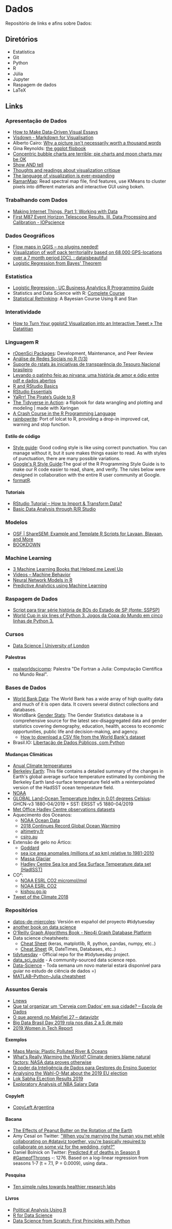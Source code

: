 # Dados

Repositório de links e afins sobre Dados:

## Diretórios

- Estatística
- Git
- Python
- R
- Júlia
- Jupyter
- Raspagem de dados
- LaTeX

## Links

### Apresentação de Dados

- [How to Make Data-Driven Visual Essays](https://kottke.org/19/04/how-to-make-data-driven-visual-essays)
- [Visdown - Markdown for Visualisation](https://visdown.com/)
- Alberto Cairo: [Why a picture isn't necessarily worth a thousand words](https://community.jmp.com/t5/JMP-Blog/Alberto-Cairo-Why-a-picture-isn-t-necessarily-worth-a-thousand/ba-p/190124)
- Gina Reynolds: [the ggplot flipbook](https://evamaerey.github.io/ggplot_flipbook/ggplot_flipbook_xaringan.html)
- [Concentric bubble charts are terrible; pie charts and moon charts may be OK](http://www.thefunctionalart.com/2019/06/concentric-bubble-charts-are-terrible.html)
- [Show AND tell](http://www.thefunctionalart.com/2019/06/show-and-tell.html)
- [Thoughts and readings about visualization critique](http://www.thefunctionalart.com/2019/06/thoughts-and-readings-about.html)
- [The language of visualization is ever-expanding](http://www.thefunctionalart.com/2019/06/the-language-of-visualization-is-ever.html)
- [RamanMap](https://github.com/amjadtaleb/RamanMap): Read spectral map file, find features, use KMeans to cluster pixels into different materials and interactive GUI using bokeh.

### Trabalhando com Dados

- [Making Internet Things, Part 1: Working with Data](https://pudding.cool/process/how-to-make-dope-shit-part-1/)
- [First M87 Event Horizon Telescope Results. III. Data Processing and Calibration - IOPscience](https://iopscience.iop.org/article/10.3847/2041-8213/ab0c57)

### Dados Geográficos

- [Flow maps in QGIS – no plugins needed!](https://anitagraser.com/2019/05/04/flow-maps-in-qgis-no-plugins-needed/)
- [Visualization of wolf pack territoriality based on 68,000 GPS-locations over a 7 month period [OC]. : dataisbeautiful](https://www.reddit.com/r/dataisbeautiful/comments/biel6f/visualization_of_wolf_pack_territoriality_based/)
- [Logistic Regression from Bayes' Theorem](https://www.countbayesie.com/blog/2019/6/12/logistic-regression-from-bayes-theorem)

### Estatística

- [Logistic Regression · UC Business Analytics R Programming Guide](https://uc-r.github.io/logistic_regression)
- Statistics and Data Science with R: [Complete Course](https://statslectures.com/r-stats-videos-tutorials)
- [Statistical Rethinking](https://github.com/rmcelreath/statrethinking_winter2019): A Bayesian Course Using R and Stan

### Interatividade

- [How to Turn Your ggplot2 Visualization into an Interactive Tweet » The Datatitian](https://datatitian.com/how-to-turn-your-ggplot2-visualization-into-an-interactive-tweet/)

### Linguagem R

- [rOpenSci Packages](https://ropensci.github.io/dev_guide/): Development, Maintenance, and Peer Review
- [Análise de Redes Sociais no R (1/3)](https://www.youtube.com/watch?v=7W-dvk6GupA&list=PLKLmseeuB7Uy-3jX7YkPvnKEBce2PGbU_)
- [Suporte do rstats às iniciativas de transparência do Tesouro Nacional brasileiro](https://medium.com/@fernandobarbalho/suporte-do-rstats-%C3%A0s-iniciativas-de-transpar%C3%AAncia-do-tesouro-nacional-brasileiro-dfdd5e1ab831)
- [Levando o patinho feio ao nirvana: uma história de amor e ódio entre pdf e dados abertos](https://medium.com/@fernandobarbalho/levando-o-patinho-feio-ao-nirvana-uma-hist%C3%B3ria-de-amor-e-%C3%B3dio-entre-pdf-e-dados-abertos-37f9b62ec0b0)
- [R and RStudio Basics](https://ismayc.github.io/rbasics-book/3-rstudiobasics.html)
- [RStudio Essentials](https://resources.rstudio.com/)
- [YaRrr! The Pirate’s Guide to R](https://bookdown.org/ndphillips/YaRrr/)
- [The Tidyverse in Action](https://evamaerey.github.io/tidyverse_in_action/tidyverse_in_action.html): a flipbook for data wrangling and plotting and modeling | made with Xaringan
- [A Crash Course in the R Programming Language](https://billpetti.github.io/Crash_course_in_R/)
- [rainbowrite](https://github.com/richfitz/rainbowrite): Port of lolcat to R, providing a drop-in improved cat, warning and stop function.

#### Estilo de código

- [Style guide](http://adv-r.had.co.nz/Style.html): Good coding style is like using correct punctuation. You can manage without it, but it sure makes things easier to read. As with styles of punctuation, there are many possible variations.
- [Google's R Style Guide](https://google.github.io/styleguide/Rguide.xml):The goal of the R Programming Style Guide is to make our R code easier to read, share, and verify. The rules below were designed in collaboration with the entire R user community at Google.
- [formatR](https://yihui.name/formatr/).

#### Tutoriais

- [RStudio Tutorial – How to Import & Transform Data?](https://data-flair.training/blogs/rstudio-tutorial/)
- [Basic Data Analysis through R/R Studio](http://web.cs.ucla.edu/~gulzar/rstudio/basic-tutorial.html)

### Modelos

- [OSF | ShareSEM: Example and Template R Scripts for Lavaan, Blavaan, and More](https://osf.io/nh2mb/)
- [BOOKDOWN](https://bookdown.org/)

### Machine Learning

- [3 Machine Learning Books that Helped me Level Up](http://www.datastuff.tech/data-science/3-machine-learning-books-that-helped-me-level-up-as-a-data-scientist/)
- [Videos – Machine Behavior](https://machinebehavior.org/videos/)
- [Neural Network Models in R](https://www.datacamp.com/community/tutorials/neural-network-models-r)
- [Predictive Analytics using Machine Learning](https://www.datacamp.com/community/tutorials/predictive-analytics-machine-learning)

### Raspagem de Dados

- [Script para tirar série história de BOs do Estado de SP (fonte: SSPSP)](https://gist.github.com/voltdatalab/0bc390e674548b9b66c4d4cf9cdb6e2f)
- [World Cup in six lines of Python 3. Jogos da Copa do Mundo em cinco linhas de Python 3.](https://gist.github.com/fmasanori/1288160dad16cc473a53)

### Cursos

- [Data Science | University of London](https://london.ac.uk/courses/data-science-msc)

#### Palestras

- [realworldscicomp](https://github.com/melissawm/realworldscicomp): Palestra "De Fortran a Julia: Computação Científica no Mundo Real".

### Bases de Dados

- [World Bank Data](https://datahub.io/collections/world-bank): The World Bank has a wide array of high quality data and much of it is open data. It covers several distinct collections and databases.
- WorldBank [Gender Stats](https://datacatalog.worldbank.org/dataset/gender-statistics): The Gender Statistics database is a comprehensive source for the latest sex-disaggregated data and gender statistics covering demography, education, health, access to economic opportunities, public life and decision-making, and agency.
  - [How to download a CSV file from the World Bank's dataset](https://stackoverflow.com/questions/29167727/how-to-download-a-csv-file-from-the-world-banks-dataset)
- Brasil.IO: [Libertação de Dados Públicos, com Python](http://turicas.info/slides/brasil.io/qconsp2019/)

#### Mudanças Climáticas

- [Anual Climate temperatures](http://www-users.york.ac.uk/~kdc3/papers/coverage2013/had4_krig_annual_v2_0_0.txt)
- [Berkeley Earth](http://berkeleyearth.lbl.gov/auto/Global/Land_and_Ocean_complete.txt): This file contains a detailed summary of the changes in Earth's global average surface temperature estimated by combining the Berkeley Earth land-surface temperature field with a reinterpolated version of the HadSST ocean temperature field.
- [NOAA](https://climate.copernicus.eu/sites/default/files/2019-06/ts_1month_anomaly_Global_ea_2T_201905_v01.csv)
- [GLOBAL Land-Ocean Temperature Index in 0.01 degrees Celsius](https://data.giss.nasa.gov/gistemp/tabledata_v3/GLB.Ts+dSST.txt): GHCN-v3 1880-04/2019 + SST: ERSST v5 1880-04/2019
- [Met Office Hadley Centre observations datasets](http://www.metoffice.gov.uk/hadobs/hadcrut4/)
- Aquecimento dos Oceanos:
  - [NOAA Ocean Data](https://data.nodc.noaa.gov/woa/DATA_ANALYSIS/3M_HEAT_CONTENT/DATA/basin/yearly/h22-w0-700m.dat)
  - [2018 Continues Record Global Ocean Warming](https://link.springer.com/article/10.1007/s00376-019-8276-x)
  - [altimetry.fr](ftp://ftp.aviso.altimetry.fr/pub/oceano/AVISO/indicators/msl/MSL_Serie_MERGED_Global_AVISO_GIA_Adjust_Filter2m.txt)
  - [csiro.au](ftp://ftp.csiro.au/legresy/gmsl_files/CSIRO_Alt.csv)
- Extensão de gelo no Ártico:
  - [Goddard](ftp://sidads.colorado.edu/DATASETS/NOAA/G02135/north/monthly/data/N_09_extent_v3.0.csv)
  - [sea ice area anomalies (millions of sq km) relative to 1981-2010](https://climate.copernicus.eu/sites/default/files/2019-06/ts_1month_anomaly_polar_ea_CI_201905_v01.csv)
  - [Massa Glaciar](http://wgms.ch/data/faq/mb_ref.csv)
  - [Hadley Centre Sea Ice and Sea Surface Temperature data set (HadISST)](https://www.metoffice.gov.uk/hadobs/hadisst/)
- CO²:
  - [NOAA ESRL CO2 micromol/mol](ftp://aftp.cmdl.noaa.gov/products/trends/co2/co2_mm_mlo.txt)
  - [NOAA ESRL CO2](ftp://aftp.cmdl.noaa.gov/products/trends/co2/co2_mm_gl.txt)
  - [kishou.go.jp](https://gaw.kishou.go.jp/static/publications/global_mean_mole_fractions/2018/co2_monthly_20181122.csv)
- [Tweet of the Climate 2018](https://twitter.com/micefearboggis/status/1138471910201856005)
  
### Repositórios

- [datos-de-miercoles](https://github.com/cienciadedatos/datos-de-miercoles): Versión en español del proyecto #tidytuesday
- [another book on data science](https://github.com/rnorm/book_sample)
- [O'Reilly Graph Algorithms Book - Neo4j Graph Database Platform](https://neo4j.com/graph-algorithms-book/)
- Data science cheatsheets:
  - [Cheat Sheet](https://www.dropbox.com/sh/67qvytsapfk3rpq/AAARGdVnqswdZ0EXVGZkch33a?dl=0) (keras, matplotlib, R, python, pandas, numpy, etc..)
  - [Cheat Sheet](https://www.dropbox.com/sh/0kf92mu7kl4yoat/AABL47l2kduSdWRUXbAFvTMea?dl=0) (R, DateTimes, Databases, etc..)
- [tidytuesday](https://github.com/rfordatascience/tidytuesday) - Official repo for the #tidytuesday project.
- [data_sci_guide](https://github.com/Chris-Engelhardt/data_sci_guide) - A community-sourced data science repo.
- [Data-Science](https://github.com/paulinhacnn/Data-Science) -  Toda semana um novo material estará disponível para guiar no estudo de ciência de dados =)
- [MATLAB–Python–Julia cheatsheet](https://cheatsheets.quantecon.org/)

### Assuntos Gerais

- [Lnews](https://www.labcomdata.com.br/)
- [Que tal organizar um ‘Cerveja com Dados’ em sua cidade? – Escola de Dados](https://escoladedados.org/2018/02/que-tal-organizar-um-cerveja-com-dados-em-sua-cidade/)
- [O que aprendi no Malofiej 27 – datavizbr](https://medium.com/datavizbr/o-que-aprendi-no-malofiej-27-6ca575b8ae3c)
- [Big Data Brasil Day 2019 rola nos dias 2 a 5 de maio](http://tutano.trampos.co/20800-big-data-brasil-day-2019/)
- [2019 Women in Tech Report](https://research.hackerrank.com/women-in-tech/2019)

#### Exemplos

- [Maps Mania: Plastic Polluted River & Oceans](http://googlemapsmania.blogspot.com/2019/04/plastic-polluted-river-oceans.html)
- [What's Really Warming the World? Climate deniers blame natural factors; NASA data proves otherwise](https://www.bloomberg.com/graphics/2015-whats-warming-the-world/)
- [O poder da Inteligência de Dados para Gestores do Ensino Superior](https://universidados.com.br/)
- [Analysing the Wahl-O-Mat about the 2019 EU election](https://github.com/askLubich/Wahl-O-Mat-EU-2019)
- [Lok Sabha ELection Results 2019](https://data.indianexpress.com/lok-sabha-elections-results-2019-live-counting/)
- [Exploratory Analysis of NBA Salary Data](https://github.com/basketballrelativity/salaries)

#### Copyleft

- [CopyLeft Argentina](https://vialibre.org.ar/arcopy.pdf)

#### Bacana

- [The Effects of Peanut Butter on the Rotation of the Earth](https://improbable.com/airchives/classical/articles/peanut_butter_rotation.html)
- Amy Cesal on Twitter: ["When you're marrying the human you met while collaborating on #dataviz together, you're basically required to collaborate on some viz for the wedding, right?"](https://twitter.com/AmyCesal/status/1118858416691273730)
- Daniel Bolnick on Twitter: [Predicted # of deaths in Season 8 #GameofThrones](https://twitter.com/DanielBolnick/status/1115319449945628673) -: 1276. Based on a log-linear regression from seasons 1-7 (t = 7.1, P = 0.0009), using data..

#### Pesquisa

- [Ten simple rules towards healthier research labs](https://journals.plos.org/ploscompbiol/article?id=10.1371/journal.pcbi.1006914)

#### Livros

- [Political Analysis Using R](https://www.springer.com/us/book/9783319234458)
- [R for Data Science](https://r4ds.had.co.nz/)
- [Data Science from Scratch: First Principles with Python](https://www.amazon.co.uk/Data-Science-Scratch-Joel-Grus/dp/1492041130/)
